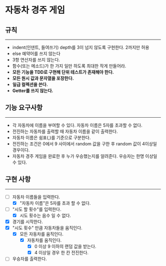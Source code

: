 # 자동차 경주 게임

## 규칙

---
- indent(인덴트, 들여쓰기) depth를 3이 넘지 않도록 구현한다. 2까지만 허용
- else 예약어를 쓰지 않는다
- 3항 연산자를 쓰지 않는다.
- 함수(또는 메소드)가 한 가지 일만 하도록 최대한 작게 만들어라.
- **모든 기능을 TDD로 구현해 단위 테스트가 존재해야 한다.**
- **모든 원시 값과 문자열을 포장한다.**
- **일급 컬렉션을 쓴다.**
- **Getter를 쓰지 않는다.**

## 기능 요구사항

---
- 각 자동차에 이름을 부여할 수 있다. 자동차 이름은 5자를 초과할 수 없다.
- 전진하는 자동차를 출력할 때 자동차 이름을 같이 출력한다.
- 자동차 이름은 쉼표(,)를 기준으로 구분한다.
- 전진하는 조건은 0에서 9 사이에서 random 값을 구한 후 random 값이 4이상일 경우이다.
- 자동차 경주 게임을 완료한 후 누가 우승했는지를 알려준다. 우승자는 한명 이상일 수 있다.


## 구현 사항

---
- [ ] 자동차 이름들을 입력한다.
    - [x] "자동차 이름"은 5자를 초과 할 수 없다.
- [ ] "시도 할 횟수"를 입력한다.
    - [x] 시도 횟수는 음수 일 수 없다.
- [x] 경기를 시작한다.
- [x] "시도 횟수" 만큼 자동차들을 움직인다.
  - [x] 모든 자동차를 움직인다.
    - [x] 자동차를 움직인다.
      - [x] 0 이상 9 이하의 랜덤 값을 받는다. 
      - [x] 4 이상일 경우 한 칸 전진한다.
- [ ] 우승자를 출력한다.
